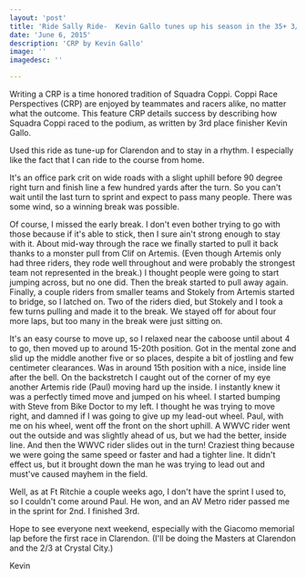 ```yaml
---
layout: 'post'
title: 'Ride Sally Ride-  Kevin Gallo tunes up his season in the 35+ 3/4 race'
date: 'June 6, 2015'
description: 'CRP by Kevin Gallo'
image: ''
imagedesc: ''

---
```


Writing a CRP is a time honored tradition of Squadra Coppi.  Coppi Race Perspectives (CRP) are enjoyed by teammates and racers alike, no matter what the outcome.  This feature CRP details success by describing how Squadra Coppi raced to the podium, as written by 3rd place finisher Kevin Gallo. 

Used this ride as tune-up for Clarendon and to stay in a rhythm. I especially like the fact that I can ride to the course from home.

It's an office park crit on wide roads with a slight uphill before 90 degree right turn and finish line a few hundred yards after the turn. So you can't wait until the last turn to sprint and expect to pass many people. There was some wind, so a winning break was possible.

Of course, I missed the early break. I don't even bother trying to go with those because if it's able to stick, then I sure ain't strong enough to stay with it. About mid-way through the race we finally started to pull it back thanks to a monster pull from Clif on Artemis. (Even though Artemis only had three riders, they rode well throughout and were probably the strongest team not represented in the break.) I thought people were going to start jumping across, but no one did. Then the break started to pull away again. Finally, a couple riders from smaller teams and Stokely from Artemis started to bridge, so I latched on. Two of the riders died, but Stokely and I took a few turns pulling and made it to the break. We stayed off for about four more laps, but too many in the break were just sitting on.

It's an easy course to move up, so I relaxed near the caboose until about 4 to go, then moved up to around 15-20th position. Got in the mental zone and slid up the middle another five or so places, despite a bit of jostling and few centimeter clearances. Was in around 15th position with a nice, inside line after the bell. On the backstretch I caught out of the corner of my eye another Artemis ride (Paul) moving hard up the inside. I instantly knew it was a perfectly timed move and jumped on his wheel. I started bumping with Steve from Bike Doctor to my left. I thought he was trying to move right, and damned if I was going to give up my lead-out wheel. Paul, with me on his wheel, went off the front on the short uphill. A WWVC rider went out the outside and was slightly ahead of us, but we had the better, inside line. And then the WWVC rider slides out in the turn! Craziest thing because we were going the same speed or faster and had a tighter line. It didn't effect us, but it brought down the man he was trying to lead out and must've caused mayhem in the field.

Well, as at Ft Ritchie a couple weeks ago, I don't have the sprint I used to, so I couldn't come around Paul. He won, and an AV Metro rider passed me in the sprint for 2nd. I finished 3rd. 

Hope to see everyone next weekend, especially with the Giacomo memorial lap before the first race in Clarendon. (I'll be doing the Masters at Clarendon and the 2/3 at Crystal City.)

Kevin
